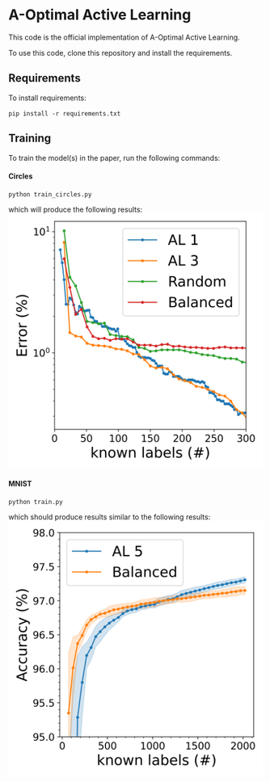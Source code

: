 # A-Optimal Active Learning
This code is the official implementation of A-Optimal Active Learning.

To use this code, clone this repository and install the requirements.
## Requirements

To install requirements:

```setup
pip install -r requirements.txt
```

## Training

To train the model(s) in the paper, run the following commands:

#### Circles
```train
python train_circles.py 
```
which will produce the following results:
![Alt text](figures/error_circles.png?raw=true "Results")

#### MNIST
```train
python train.py 
```
which should produce results similar to the following results:
![Alt text](figures/acc_mnist.png?raw=true "Results")

